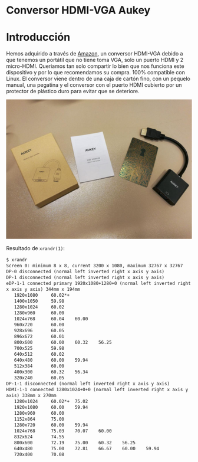 # Conversor HDMI-VGA Aukey

# Introducción

Hemos adquirido a través de [Amazon](https://goo.gl/vr23iy?target=_blank), un conversor HDMI-VGA debido a que tenemos un portátil que no tiene toma VGA, solo un puerto HDMI y 2 micro-HDMI. Queriamos tan solo compartir lo bien que nos funciona este dispositivo y por lo que recomendamos su compra. 100% compatible con Linux. El conversor viene dentro de una caja de cartón fino, con un pequelo manual, una pegatina y el conversor con el puerto HDMI cubierto por un protector de plástico duro para evitar que se deteriore.

![Aukey](aukey.jpg)

Resultado de `xrandr(1)`:

```
$ xrandr
Screen 0: minimum 8 x 8, current 3200 x 1080, maximum 32767 x 32767
DP-0 disconnected (normal left inverted right x axis y axis)
DP-1 disconnected (normal left inverted right x axis y axis)
eDP-1-1 connected primary 1920x1080+1280+0 (normal left inverted right x axis y axis) 344mm x 194mm
   1920x1080     60.02*+
   1400x1050     59.98  
   1280x1024     60.02  
   1280x960      60.00  
   1024x768      60.04    60.00  
   960x720       60.00  
   928x696       60.05  
   896x672       60.01  
   800x600       60.00    60.32    56.25  
   700x525       59.98  
   640x512       60.02  
   640x480       60.00    59.94  
   512x384       60.00  
   400x300       60.32    56.34  
   320x240       60.05  
DP-1-1 disconnected (normal left inverted right x axis y axis)
HDMI-1-1 connected 1280x1024+0+0 (normal left inverted right x axis y axis) 338mm x 270mm
   1280x1024     60.02*+  75.02  
   1920x1080     60.00    59.94  
   1280x960      60.00  
   1152x864      75.00  
   1280x720      60.00    59.94  
   1024x768      75.03    70.07    60.00  
   832x624       74.55  
   800x600       72.19    75.00    60.32    56.25  
   640x480       75.00    72.81    66.67    60.00    59.94  
   720x400       70.08  
```